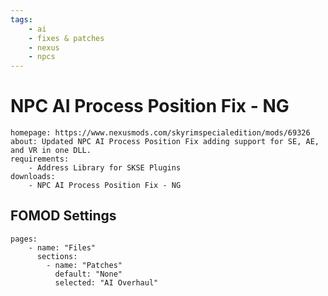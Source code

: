 ```yaml
---
tags:
    - ai
    - fixes & patches
    - nexus
    - npcs
---
```


# NPC AI Process Position Fix - NG

```project_info
homepage: https://www.nexusmods.com/skyrimspecialedition/mods/69326
about: Updated NPC AI Process Position Fix adding support for SE, AE, and VR in one DLL.
requirements:
    - Address Library for SKSE Plugins
downloads:
    - NPC AI Process Position Fix - NG
```

## FOMOD Settings

```fomod_settings
pages:
    - name: "Files"
      sections:
        - name: "Patches"
          default: "None"
          selected: "AI Overhaul"
```
